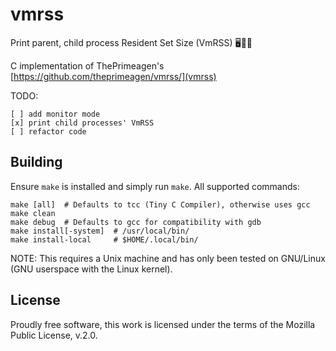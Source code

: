 # vmrss

Print parent, child process Resident Set Size (VmRSS) 🖥️🔬✨

C implementation of ThePrimeagen's [https://github.com/theprimeagen/vmrss/](vmrss)

TODO:
```
[ ] add monitor mode
[x] print child processes' VmRSS
[ ] refactor code
```

## Building

Ensure `make` is installed and simply run `make`. All supported commands:
```
make [all]  # Defaults to tcc (Tiny C Compiler), otherwise uses gcc
make clean
make debug  # Defaults to gcc for compatibility with gdb
make install[-system]  # /usr/local/bin/
make install-local     # $HOME/.local/bin/
```

NOTE: This requires a Unix machine and has only been tested on GNU/Linux (GNU userspace with the
Linux kernel).

## License

Proudly free software, this work is licensed under the terms of the Mozilla Public License, v.2.0.
